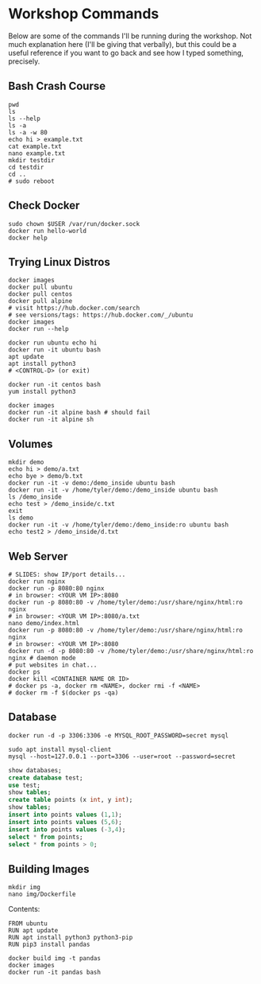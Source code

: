 # Workshop Commands

Below are some of the commands I'll be running during the workshop.
Not much explanation here (I'll be giving that verbally), but this
could be a useful reference if you want to go back and see how I typed
something, precisely.

## Bash Crash Course

```
pwd
ls
ls --help
ls -a
ls -a -w 80
echo hi > example.txt
cat example.txt
nano example.txt
mkdir testdir
cd testdir
cd ..
# sudo reboot
```

## Check Docker

```
sudo chown $USER /var/run/docker.sock 
docker run hello-world
docker help
```

## Trying Linux Distros

```
docker images
docker pull ubuntu
docker pull centos
docker pull alpine
# visit https://hub.docker.com/search
# see versions/tags: https://hub.docker.com/_/ubuntu
docker images
docker run --help

docker run ubuntu echo hi
docker run -it ubuntu bash
apt update
apt install python3
# <CONTROL-D> (or exit)

docker run -it centos bash
yum install python3

docker images
docker run -it alpine bash # should fail
docker run -it alpine sh
```

## Volumes

```
mkdir demo
echo hi > demo/a.txt
echo bye > demo/b.txt
docker run -it -v demo:/demo_inside ubuntu bash
docker run -it -v /home/tyler/demo:/demo_inside ubuntu bash
ls /demo_inside
echo test > /demo_inside/c.txt
exit
ls demo
docker run -it -v /home/tyler/demo:/demo_inside:ro ubuntu bash
echo test2 > /demo_inside/d.txt
```

## Web Server

```
# SLIDES: show IP/port details...
docker run nginx
docker run -p 8080:80 nginx
# in browser: <YOUR VM IP>:8080
docker run -p 8080:80 -v /home/tyler/demo:/usr/share/nginx/html:ro nginx
# in browser: <YOUR VM IP>:8080/a.txt
nano demo/index.html
docker run -p 8080:80 -v /home/tyler/demo:/usr/share/nginx/html:ro nginx
# in browser: <YOUR VM IP>:8080
docker run -d -p 8080:80 -v /home/tyler/demo:/usr/share/nginx/html:ro nginx # daemon mode
# put websites in chat...
docker ps
docker kill <CONTAINER NAME OR ID>
# docker ps -a, docker rm <NAME>, docker rmi -f <NAME>
# docker rm -f $(docker ps -qa)
```

## Database
```
docker run -d -p 3306:3306 -e MYSQL_ROOT_PASSWORD=secret mysql

sudo apt install mysql-client
mysql --host=127.0.0.1 --port=3306 --user=root --password=secret
```

```sql
show databases;
create database test;
use test;
show tables;
create table points (x int, y int);
show tables;
insert into points values (1,1);
insert into points values (5,6);
insert into points values (-3,4);
select * from points;
select * from points > 0;
```

## Building Images

```
mkdir img
nano img/Dockerfile
```

Contents:
```
FROM ubuntu
RUN apt update
RUN apt install python3 python3-pip
RUN pip3 install pandas
```

```
docker build img -t pandas
docker images
docker run -it pandas bash
```